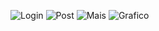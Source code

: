 ![Login](https://github.com/user-attachments/assets/aa7ac292-a860-4106-8da0-6fc9c947474a)
![Post](https://github.com/user-attachments/assets/c592b481-ca40-4a60-9d3d-78e896dc5dec)
![Mais](https://github.com/user-attachments/assets/5b763070-8c94-447e-b0a2-a150cc92a10d)
![Grafico](https://github.com/user-attachments/assets/a86fdde2-33d2-4364-908c-7fc88d0746d7)
